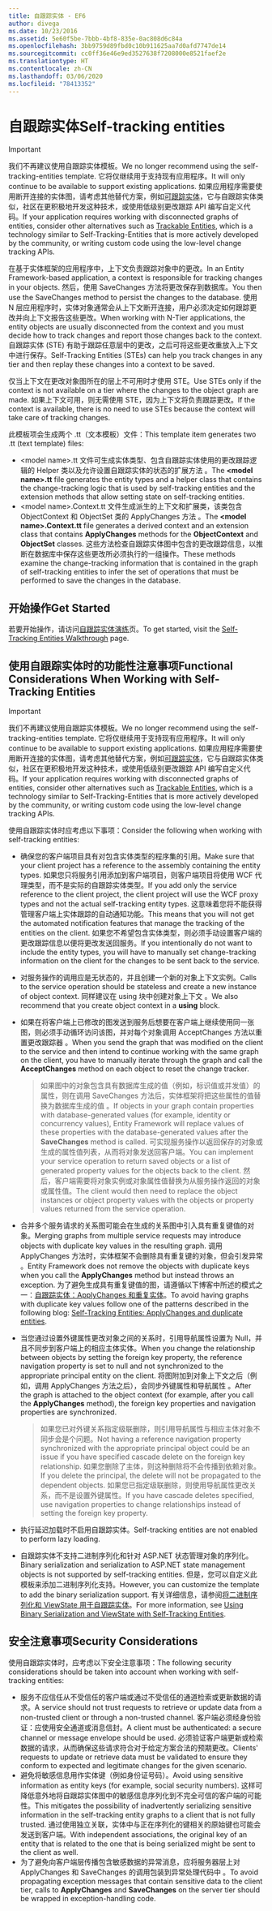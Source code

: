 ```yaml
---
title: 自跟踪实体 - EF6
author: divega
ms.date: 10/23/2016
ms.assetid: 5e60f5be-7bbb-4bf8-835e-0ac808d6c84a
ms.openlocfilehash: 3bb9759d89fbd0c10b911625aa7d0afd7747de14
ms.sourcegitcommit: cc0ff36e46e9ed3527638f7208000e8521faef2e
ms.translationtype: HT
ms.contentlocale: zh-CN
ms.lasthandoff: 03/06/2020
ms.locfileid: "78413352"
---
```

# <a name="self-tracking-entities"></a><span data-ttu-id="98faf-102">自跟踪实体</span><span class="sxs-lookup"><span data-stu-id="98faf-102">Self-tracking entities</span></span>

> [!IMPORTANT]
> <span data-ttu-id="98faf-103">我们不再建议使用自跟踪实体模板。</span><span class="sxs-lookup"><span data-stu-id="98faf-103">We no longer recommend using the self-tracking-entities template.</span></span> <span data-ttu-id="98faf-104">它将仅继续用于支持现有应用程序。</span><span class="sxs-lookup"><span data-stu-id="98faf-104">It will only continue to be available to support existing applications.</span></span> <span data-ttu-id="98faf-105">如果应用程序需要使用断开连接的实体图，请考虑其他替代方案，例如[可跟踪实体](https://trackableentities.github.io/)，它与自跟踪实体类似，社区在更积极地开发这种技术，或使用低级别更改跟踪 API 编写自定义代码。</span><span class="sxs-lookup"><span data-stu-id="98faf-105">If your application requires working with disconnected graphs of entities, consider other alternatives such as [Trackable Entities](https://trackableentities.github.io/), which is a technology similar to Self-Tracking-Entities that is more actively developed by the community, or writing custom code using the low-level change tracking APIs.</span></span>

<span data-ttu-id="98faf-106">在基于实体框架的应用程序中，上下文负责跟踪对象中的更改。</span><span class="sxs-lookup"><span data-stu-id="98faf-106">In an Entity Framework-based application, a context is responsible for tracking changes in your objects.</span></span> <span data-ttu-id="98faf-107">然后，使用 SaveChanges 方法将更改保存到数据库。</span><span class="sxs-lookup"><span data-stu-id="98faf-107">You then use the SaveChanges method to persist the changes to the database.</span></span> <span data-ttu-id="98faf-108">使用 N 层应用程序时，实体对象通常会从上下文断开连接，用户必须决定如何跟踪更改并向上下文报告这些更改。</span><span class="sxs-lookup"><span data-stu-id="98faf-108">When working with N-Tier applications, the entity objects are usually disconnected from the context and you must decide how to track changes and report those changes back to the context.</span></span> <span data-ttu-id="98faf-109">自跟踪实体 (STE) 有助于跟踪任意层中的更改，之后可将这些更改重放入上下文中进行保存。</span><span class="sxs-lookup"><span data-stu-id="98faf-109">Self-Tracking Entities (STEs) can help you track changes in any tier and then replay these changes into a context to be saved.</span></span>  

<span data-ttu-id="98faf-110">仅当上下文在更改对象图所在的层上不可用时才使用 STE。</span><span class="sxs-lookup"><span data-stu-id="98faf-110">Use STEs only if the context is not available on a tier where the changes to the object graph are made.</span></span> <span data-ttu-id="98faf-111">如果上下文可用，则无需使用 STE，因为上下文将负责跟踪更改。</span><span class="sxs-lookup"><span data-stu-id="98faf-111">If the context is available, there is no need to use STEs because the context will take care of tracking changes.</span></span>  

<span data-ttu-id="98faf-112">此模板项会生成两个 .tt（文本模板）文件：</span><span class="sxs-lookup"><span data-stu-id="98faf-112">This template item generates two .tt (text template) files:</span></span>  

- <span data-ttu-id="98faf-113">\<model name\>.tt 文件可生成实体类型、包含自跟踪实体使用的更改跟踪逻辑的 Helper 类以及允许设置自跟踪实体的状态的扩展方法  。</span><span class="sxs-lookup"><span data-stu-id="98faf-113">The **\<model name\>.tt** file generates the entity types and a helper class that contains the change-tracking logic that is used by self-tracking entities and the extension methods that allow setting state on self-tracking entities.</span></span>  
- <span data-ttu-id="98faf-114">\<model name\>.Context.tt 文件生成派生的上下文和扩展类，该类包含 ObjectContext 和 ObjectSet 类的 ApplyChanges 方法     。</span><span class="sxs-lookup"><span data-stu-id="98faf-114">The **\<model name\>.Context.tt** file generates a derived context and an extension class that contains **ApplyChanges** methods for the **ObjectContext** and **ObjectSet** classes.</span></span> <span data-ttu-id="98faf-115">这些方法检查自跟踪实体图中包含的更改跟踪信息，以推断在数据库中保存这些更改所必须执行的一组操作。</span><span class="sxs-lookup"><span data-stu-id="98faf-115">These methods examine the change-tracking information that is contained in the graph of self-tracking entities to infer the set of operations that must be performed to save the changes in the database.</span></span>  

## <a name="get-started"></a><span data-ttu-id="98faf-116">开始操作</span><span class="sxs-lookup"><span data-stu-id="98faf-116">Get Started</span></span>  

<span data-ttu-id="98faf-117">若要开始操作，请访问[自跟踪实体演练](walkthrough.md)页。</span><span class="sxs-lookup"><span data-stu-id="98faf-117">To get started, visit the [Self-Tracking Entities Walkthrough](walkthrough.md) page.</span></span>  

## <a name="functional-considerations-when-working-with-self-tracking-entities"></a><span data-ttu-id="98faf-118">使用自跟踪实体时的功能性注意事项</span><span class="sxs-lookup"><span data-stu-id="98faf-118">Functional Considerations When Working with Self-Tracking Entities</span></span>  
> [!IMPORTANT]
> <span data-ttu-id="98faf-119">我们不再建议使用自跟踪实体模板。</span><span class="sxs-lookup"><span data-stu-id="98faf-119">We no longer recommend using the self-tracking-entities template.</span></span> <span data-ttu-id="98faf-120">它将仅继续用于支持现有应用程序。</span><span class="sxs-lookup"><span data-stu-id="98faf-120">It will only continue to be available to support existing applications.</span></span> <span data-ttu-id="98faf-121">如果应用程序需要使用断开连接的实体图，请考虑其他替代方案，例如[可跟踪实体](https://trackableentities.github.io/)，它与自跟踪实体类似，社区在更积极地开发这种技术，或使用低级别更改跟踪 API 编写自定义代码。</span><span class="sxs-lookup"><span data-stu-id="98faf-121">If your application requires working with disconnected graphs of entities, consider other alternatives such as [Trackable Entities](https://trackableentities.github.io/), which is a technology similar to Self-Tracking-Entities that is more actively developed by the community, or writing custom code using the low-level change tracking APIs.</span></span>

<span data-ttu-id="98faf-122">使用自跟踪实体时应考虑以下事项：</span><span class="sxs-lookup"><span data-stu-id="98faf-122">Consider the following when working with self-tracking entities:</span></span>  

- <span data-ttu-id="98faf-123">确保您的客户端项目具有对包含实体类型的程序集的引用。</span><span class="sxs-lookup"><span data-stu-id="98faf-123">Make sure that your client project has a reference to the assembly containing the entity types.</span></span> <span data-ttu-id="98faf-124">如果您只将服务引用添加到客户端项目，则客户端项目将使用 WCF 代理类型，而不是实际的自跟踪实体类型。</span><span class="sxs-lookup"><span data-stu-id="98faf-124">If you add only the service reference to the client project, the client project will use the WCF proxy types and not the actual self-tracking entity types.</span></span> <span data-ttu-id="98faf-125">这意味着您将不能获得管理客户端上实体跟踪的自动通知功能。</span><span class="sxs-lookup"><span data-stu-id="98faf-125">This means that you will not get the automated notification features that manage the tracking of the entities on the client.</span></span> <span data-ttu-id="98faf-126">如果您不希望包含实体类型，则必须手动设置客户端的更改跟踪信息以便将更改发送回服务。</span><span class="sxs-lookup"><span data-stu-id="98faf-126">If you intentionally do not want to include the entity types, you will have to manually set change-tracking information on the client for the changes to be sent back to the service.</span></span>  
- <span data-ttu-id="98faf-127">对服务操作的调用应是无状态的，并且创建一个新的对象上下文实例。</span><span class="sxs-lookup"><span data-stu-id="98faf-127">Calls to the service operation should be stateless and create a new instance of object context.</span></span> <span data-ttu-id="98faf-128">同样建议在 using 块中创建对象上下文  。</span><span class="sxs-lookup"><span data-stu-id="98faf-128">We also recommend that you create object context in a **using** block.</span></span>  
- <span data-ttu-id="98faf-129">如果在将客户端上已修改的图发送到服务后想要在客户端上继续使用同一张图，则必须手动循环访问该图，并对每个对象调用 AcceptChanges 方法以重置更改跟踪器  。</span><span class="sxs-lookup"><span data-stu-id="98faf-129">When you send the graph that was modified on the client to the service and then intend to continue working with the same graph on the client, you have to manually iterate through the graph and call the **AcceptChanges** method on each object to reset the change tracker.</span></span>  

    > <span data-ttu-id="98faf-130">如果图中的对象包含具有数据库生成的值（例如，标识值或并发值）的属性，则在调用 SaveChanges 方法后，实体框架将把这些属性的值替换为数据库生成的值  。</span><span class="sxs-lookup"><span data-stu-id="98faf-130">If objects in your graph contain properties with database-generated values (for example, identity or concurrency values), Entity Framework will replace values of these properties with the database-generated values after the **SaveChanges** method is called.</span></span> <span data-ttu-id="98faf-131">可实现服务操作以返回保存的对象或生成的属性值列表，从而将对象发送回客户端。</span><span class="sxs-lookup"><span data-stu-id="98faf-131">You can implement your service operation to return saved objects or a list of generated property values for the objects back to the client.</span></span> <span data-ttu-id="98faf-132">然后，客户端需要将对象实例或对象属性值替换为从服务操作返回的对象或属性值。</span><span class="sxs-lookup"><span data-stu-id="98faf-132">The client would then need to replace the object instances or object property values with the objects or property values returned from the service operation.</span></span>  
- <span data-ttu-id="98faf-133">合并多个服务请求的关系图可能会在生成的关系图中引入具有重复键值的对象。</span><span class="sxs-lookup"><span data-stu-id="98faf-133">Merging graphs from multiple service requests may introduce objects with duplicate key values in the resulting graph.</span></span> <span data-ttu-id="98faf-134">调用 ApplyChanges 方法时，实体框架不会删除具有重复键的对象，但会引发异常  。</span><span class="sxs-lookup"><span data-stu-id="98faf-134">Entity Framework does not remove the objects with duplicate keys when you call the **ApplyChanges** method but instead throws an exception.</span></span> <span data-ttu-id="98faf-135">为了避免生成具有重复键值的图，请遵循以下博客中所述的模式之一：[自跟踪实体：ApplyChanges 和重复实体](https://go.microsoft.com/fwlink/?LinkID=205119&clcid=0x409)。</span><span class="sxs-lookup"><span data-stu-id="98faf-135">To avoid having graphs with duplicate key values follow one of the patterns described in the following blog: [Self-Tracking Entities: ApplyChanges and duplicate entities](https://go.microsoft.com/fwlink/?LinkID=205119&clcid=0x409).</span></span>  
- <span data-ttu-id="98faf-136">当您通过设置外键属性更改对象之间的关系时，引用导航属性设置为 Null，并且不同步到客户端上的相应主体实体。</span><span class="sxs-lookup"><span data-stu-id="98faf-136">When you change the relationship between objects by setting the foreign key property, the reference navigation property is set to null and not synchronized to the appropriate principal entity on the client.</span></span> <span data-ttu-id="98faf-137">将图附加到对象上下文之后（例如，调用 ApplyChanges 方法之后），会同步外键属性和导航属性  。</span><span class="sxs-lookup"><span data-stu-id="98faf-137">After the graph is attached to the object context (for example, after you call the **ApplyChanges** method), the foreign key properties and navigation properties are synchronized.</span></span>  

    > <span data-ttu-id="98faf-138">如果您已对外键关系指定级联删除，则引用导航属性与相应主体对象不同步会是个问题。</span><span class="sxs-lookup"><span data-stu-id="98faf-138">Not having a reference navigation property synchronized with the appropriate principal object could be an issue if you have specified cascade delete on the foreign key relationship.</span></span> <span data-ttu-id="98faf-139">如果您删除了主体，则这种删除将不会传播到依赖对象。</span><span class="sxs-lookup"><span data-stu-id="98faf-139">If you delete the principal, the delete will not be propagated to the dependent objects.</span></span> <span data-ttu-id="98faf-140">如果您已指定级联删除，则使用导航属性更改关系，而不是设置外键属性。</span><span class="sxs-lookup"><span data-stu-id="98faf-140">If you have cascade deletes specified, use navigation properties to change relationships instead of setting the foreign key property.</span></span>  
- <span data-ttu-id="98faf-141">执行延迟加载时不启用自跟踪实体。</span><span class="sxs-lookup"><span data-stu-id="98faf-141">Self-tracking entities are not enabled to perform lazy loading.</span></span>  
- <span data-ttu-id="98faf-142">自跟踪实体不支持二进制序列化和针对 ASP.NET 状态管理对象的序列化。</span><span class="sxs-lookup"><span data-stu-id="98faf-142">Binary serialization and serialization to ASP.NET state management objects is not supported by self-tracking entities.</span></span> <span data-ttu-id="98faf-143">但是，您可以自定义此模板来添加二进制序列化支持。</span><span class="sxs-lookup"><span data-stu-id="98faf-143">However, you can customize the template to add the binary serialization support.</span></span> <span data-ttu-id="98faf-144">有关详细信息，请参阅[将二进制序列化和 ViewState 用于自跟踪实体](https://go.microsoft.com/fwlink/?LinkId=199208)。</span><span class="sxs-lookup"><span data-stu-id="98faf-144">For more information, see [Using Binary Serialization and ViewState with Self-Tracking Entities](https://go.microsoft.com/fwlink/?LinkId=199208).</span></span>  

## <a name="security-considerations"></a><span data-ttu-id="98faf-145">安全注意事项</span><span class="sxs-lookup"><span data-stu-id="98faf-145">Security Considerations</span></span>  

<span data-ttu-id="98faf-146">使用自跟踪实体时，应考虑以下安全注意事项：</span><span class="sxs-lookup"><span data-stu-id="98faf-146">The following security considerations should be taken into account when working with self-tracking entities:</span></span>  

- <span data-ttu-id="98faf-147">服务不应信任从不受信任的客户端或通过不受信任的通道检索或更新数据的请求。</span><span class="sxs-lookup"><span data-stu-id="98faf-147">A service should not trust requests to retrieve or update data from a non-trusted client or through a non-trusted channel.</span></span> <span data-ttu-id="98faf-148">客户端必须经身份验证：应使用安全通道或消息信封。</span><span class="sxs-lookup"><span data-stu-id="98faf-148">A client must be authenticated: a secure channel or message envelope should be used.</span></span> <span data-ttu-id="98faf-149">必须验证客户端更新或检索数据的请求，从而确保这些请求符合对于给定方案合法的预期更改。</span><span class="sxs-lookup"><span data-stu-id="98faf-149">Clients' requests to update or retrieve data must be validated to ensure they conform to expected and legitimate changes for the given scenario.</span></span>  
- <span data-ttu-id="98faf-150">避免将敏感信息用作实体键（例如身份证号码）。</span><span class="sxs-lookup"><span data-stu-id="98faf-150">Avoid using sensitive information as entity keys (for example, social security numbers).</span></span> <span data-ttu-id="98faf-151">这样可降低意外地将自跟踪实体图中的敏感信息序列化到不完全可信的客户端的可能性。</span><span class="sxs-lookup"><span data-stu-id="98faf-151">This mitigates the possibility of inadvertently serializing sensitive information in the self-tracking entity graphs to a client that is not fully trusted.</span></span> <span data-ttu-id="98faf-152">通过使用独立关联，实体中与正在序列化的键相关的原始键也可能会发送到客户端。</span><span class="sxs-lookup"><span data-stu-id="98faf-152">With independent associations, the original key of an entity that is related to the one that is being serialized might be sent to the client as well.</span></span>  
- <span data-ttu-id="98faf-153">为了避免向客户端层传播包含敏感数据的异常消息，应将服务器层上对 ApplyChanges 和 SaveChanges 的调用包装到异常处理代码中   。</span><span class="sxs-lookup"><span data-stu-id="98faf-153">To avoid propagating exception messages that contain sensitive data to the client tier, calls to **ApplyChanges** and **SaveChanges** on the server tier should be wrapped in exception-handling code.</span></span>  
